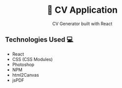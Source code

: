<h1 align="center">📑 CV Application</h1>

<p align="center">
  CV Generator built with React
</p>


## Technologies Used 💻
- React
- CSS (CSS Modules)
- Photoshop
- NPM
- html2Canvas
- jsPDF